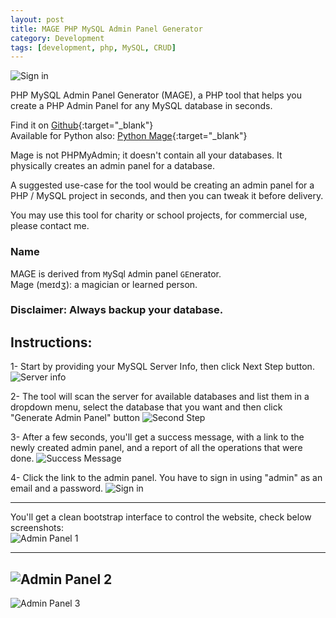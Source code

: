 ```yaml
---
layout: post
title: MAGE PHP MySQL Admin Panel Generator
category: Development
tags: [development, php, MySQL, CRUD]
---
```

![Sign in](https://raw.githubusercontent.com/housamz/php-mysql-admin-panel-generator/master/images/3.png)

PHP MySQL Admin Panel Generator (MAGE), a PHP tool that helps you create a PHP Admin Panel for any MySQL database in seconds.  


Find it on [Github](https://github.com/housamz/php-mysql-admin-panel-generator){:target="_blank"}  
Available for Python also: [Python Mage](https://github.com/housamz/python-mysql-admin-panel-generator){:target="_blank"}
  
Mage is not PHPMyAdmin; it doesn't contain all your databases. It physically creates an admin panel for a database.  
  
A suggested use-case for the tool would be creating an admin panel for a PHP / MySQL project in seconds, and then you can tweak it before delivery.  
  
You may use this tool for charity or school projects, for commercial use, please contact me.  
  
### Name
MAGE is derived from `M`ySql `A`dmin panel `GE`nerator.  
Mage (meɪdʒ): a magician or learned person.  

### Disclaimer: Always backup your database.  

## Instructions:
1- Start by providing your MySQL Server Info, then click Next Step button.
![Server info](https://raw.githubusercontent.com/housamz/php-mysql-admin-panel-generator/master/images/1.png)

2- The tool will scan the server for available databases and list them in a dropdown menu, select the database that you want and then click "Generate Admin Panel" button
![Second Step](https://raw.githubusercontent.com/housamz/php-mysql-admin-panel-generator/master/images/2.png)

3- After a few seconds, you'll get a success message, with a link to the newly created admin panel, and a report of all the operations that were done.
![Success Message](https://raw.githubusercontent.com/housamz/php-mysql-admin-panel-generator/master/images/3.png)

4- Click the link to the admin panel. You have to sign in using "admin" as an email and a password.
![Sign in](https://raw.githubusercontent.com/housamz/php-mysql-admin-panel-generator/master/images/4.png)

---

You'll get a clean bootstrap interface to control the website, check below screenshots:  
![Admin Panel 1](https://raw.githubusercontent.com/housamz/php-mysql-admin-panel-generator/master/images/5.png)

---
![Admin Panel 2](https://raw.githubusercontent.com/housamz/php-mysql-admin-panel-generator/master/images/6.png)
---
![Admin Panel 3](https://raw.githubusercontent.com/housamz/php-mysql-admin-panel-generator/master/images/7.png)
